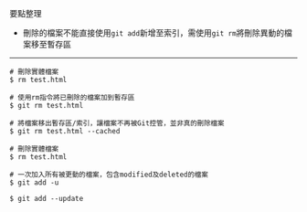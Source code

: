 要點整理
- 刪除的檔案不能直接使用`git add`新增至索引，需使用`git rm`將刪除異動的檔案移至暫存區	

---

```
# 刪除實體檔案
$ rm test.html
 
# 使用rm指令將已刪除的檔案加到暫存區
$ git rm test.html

# 將檔案移出暫存區/索引，讓檔案不再被Git控管，並非真的刪除檔案
$ git rm test.html --cached
```

```
# 刪除實體檔案
$ rm test.html

# 一次加入所有被更動的檔案，包含modified及deleted的檔案
$ git add -u

$ git add --update
```
